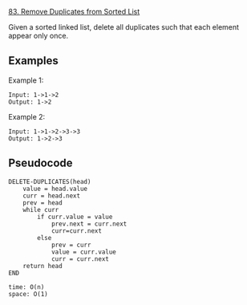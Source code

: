 [83. Remove Duplicates from Sorted List](https://leetcode.com/problems/remove-duplicates-from-sorted-list/)

Given a sorted linked list, delete all duplicates such that each element appear only once.

## Examples

Example 1:

```
Input: 1->1->2
Output: 1->2
```

Example 2:

```
Input: 1->1->2->3->3
Output: 1->2->3
```

## Pseudocode

```
DELETE-DUPLICATES(head)
    value = head.value
    curr = head.next
    prev = head
    while curr
        if curr.value = value
            prev.next = curr.next
            curr=curr.next
        else
            prev = curr
            value = curr.value
            curr = curr.next
    return head
END

time: O(n)
space: O(1)
```
